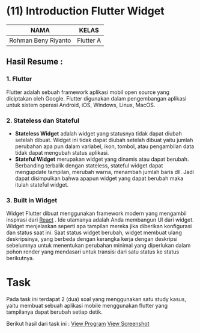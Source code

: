 # (11) Introduction Flutter Widget

| NAMA |  KELAS
|--|--|
| Rohman Beny Riyanto  |  Flutter A

## Hasil Resume :

### 1. Flutter
Flutter adalah sebuah framework aplikasi mobil open source yang diciptakan oleh Google. Flutter digunakan dalam pengembangan aplikasi untuk sistem operasi Android, iOS, Windows, Linux, MacOS.

### 2. Stateless dan Stateful
- **Stateless Widget**  adalah widget yang statusnya tidak dapat diubah setelah dibuat. Widget ini tidak dapat diubah setelah dibuat yaitu jumlah perubahan apa pun dalam variabel, ikon, tombol, atau pengambilan data tidak dapat mengubah status aplikasi.
- **Stateful Widget** merupakan widget yang dinamis atau dapat berubah. Berbanding terbalik dengan stateless, stateful widget dapat mengupdate tampilan, merubah warna, menambah jumlah baris dll. Jadi dapat disimpulkan bahwa apapun widget yang dapat berubah maka itulah stateful widget.
### 3. Built in Widget
Widget Flutter dibuat menggunakan framework modern yang mengambil inspirasi dari [React](https://reactjs.org) . Ide utamanya adalah Anda membangun UI dari widget. Widget menjelaskan seperti apa tampilan mereka jika diberikan konfigurasi dan status saat ini. Saat status widget berubah, widget membuat ulang deskripsinya, yang berbeda dengan kerangka kerja dengan deskripsi sebelumnya untuk menentukan perubahan minimal yang diperlukan dalam pohon render yang mendasari untuk transisi dari satu status ke status berikutnya.

# Task
Pada task ini terdapat 2 (dua) soal yang menggunakan satu study kasus, yaitu membuat sebuah aplikasi mobile menggunakan flutter yang tampilanya dapat berubah setiap detik.

Berikut hasil dari task ini :
[View Program]()
[View Screenshot]()
